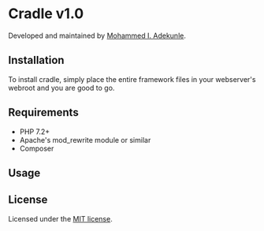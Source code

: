# Cradle v1.0



Developed and maintained by [Mohammed I. Adekunle](https://github.com/Iyiola-am).

## Installation

To install cradle, simply place the entire framework files in your webserver's webroot and you are good to go.

## Requirements

- PHP 7.2+
- Apache's mod_rewrite module or similar
- Composer

## Usage



## License

Licensed under the [MIT license](http://opensource.org/licenses/MIT).